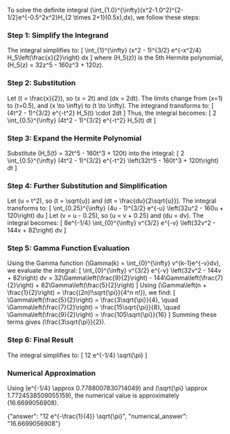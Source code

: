 

To solve the definite integral \(\int_{1.0}^{\infty}(x^2-1.0^2)^{2-1/2}e^{-0.5^2x^2}H_{2 \times 2+1}(0.5x)\,dx\), we follow these steps:

### Step 1: Simplify the Integrand
The integral simplifies to:
\[
\int_{1}^{\infty} (x^2 - 1)^{3/2} e^{-x^2/4} H_5\left(\frac{x}{2}\right) dx
\]
where \(H_5(z)\) is the 5th Hermite polynomial, \(H_5(z) = 32z^5 - 160z^3 + 120z\).

### Step 2: Substitution
Let \(t = \frac{x}{2}\), so \(x = 2t\) and \(dx = 2dt\). The limits change from \(x=1\) to \(t=0.5\), and \(x \to \infty\) to \(t \to \infty\). The integrand transforms to:
\[
(4t^2 - 1)^{3/2} e^{-t^2} H_5(t) \cdot 2dt
\]
Thus, the integral becomes:
\[
2 \int_{0.5}^{\infty} (4t^2 - 1)^{3/2} e^{-t^2} H_5(t) dt
\]

### Step 3: Expand the Hermite Polynomial
Substitute \(H_5(t) = 32t^5 - 160t^3 + 120t\) into the integral:
\[
2 \int_{0.5}^{\infty} (4t^2 - 1)^{3/2} e^{-t^2} \left(32t^5 - 160t^3 + 120t\right) dt
\]

### Step 4: Further Substitution and Simplification
Let \(u = t^2\), so \(t = \sqrt{u}\) and \(dt = \frac{du}{2\sqrt{u}}\). The integral transforms to:
\[
\int_{0.25}^{\infty} (4u - 1)^{3/2} e^{-u} \left(32u^2 - 160u + 120\right) du
\]
Let \(v = u - 0.25\), so \(u = v + 0.25\) and \(du = dv\). The integral becomes:
\[
8e^{-1/4} \int_{0}^{\infty} v^{3/2} e^{-v} \left(32v^2 - 144v + 82\right) dv
\]

### Step 5: Gamma Function Evaluation
Using the Gamma function \(\Gamma(k) = \int_{0}^{\infty} v^{k-1}e^{-v}dv\), we evaluate the integral:
\[
\int_{0}^{\infty} v^{3/2} e^{-v} \left(32v^2 - 144v + 82\right) dv = 32\Gamma\left(\frac{9}{2}\right) - 144\Gamma\left(\frac{7}{2}\right) + 82\Gamma\left(\frac{5}{2}\right)
\]
Using \(\Gamma\left(n + \frac{1}{2}\right) = \frac{(2n)!\sqrt{\pi}}{4^n n!}\), we find:
\[
\Gamma\left(\frac{5}{2}\right) = \frac{3\sqrt{\pi}}{4}, \quad \Gamma\left(\frac{7}{2}\right) = \frac{15\sqrt{\pi}}{8}, \quad \Gamma\left(\frac{9}{2}\right) = \frac{105\sqrt{\pi}}{16}
\]
Summing these terms gives \(\frac{3\sqrt{\pi}}{2}\).

### Step 6: Final Result
The integral simplifies to:
\[
12 e^{-1/4} \sqrt{\pi}
\]

### Numerical Approximation
Using \(e^{-1/4} \approx 0.7788007830714049\) and \(\sqrt{\pi} \approx 1.7724538509055159\), the numerical value is approximately \(16.6699056908\).

{"answer": "12 e^{-\\frac{1}{4}} \\sqrt{\\pi}", "numerical_answer": "16.6699056908"}